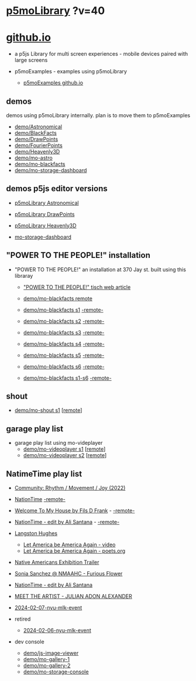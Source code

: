 # [p5moLibrary](https://github.com/molab-itp/p5moLibrary) ?v=40

# [github.io](https://molab-itp.github.io/p5moLibrary/src?v=40)

- a p5js Library for multi screen experiences - mobile devices paired with large screens

- p5moExamples - examples using p5moLibrary

  - [ p5moExamples github.io ](https://molab-itp.github.io/p5moExamples)

## demos

demos using p5moLibrary internally. plan is to move them to p5moExamples

- [demo/Astronomical](demo/Astronomical?v=40)
- [demo/BlackFacts](demo/BlackFacts?v=40)
- [demo/DrawPoints](demo/DrawPoints?v=40)
- [demo/FourierPoints](demo/FourierPoints?v=40)
- [demo/Heavenly3D](demo/Heavenly3D?v=40)
- [demo/mo-astro](demo/mo-astro?v=40)
- [demo/mo-blackfacts](demo/mo-blackfacts?v=40)
- [demo/mo-storage-dashboard](demo/mo-storage-dashboard?v=40)

## demos p5js editor versions

- [p5moLibrary Astronomical](https://editor.p5js.org/jht9629-nyu/sketches/iIIAb8KIDr)

- [p5moLibrary DrawPoints](https://editor.p5js.org/jht9629-nyu/sketches/TQyVoswjQ)

- [p5moLibrary Heavenly3D](https://editor.p5js.org/jht9629-nyu/sketches/6VM5IMP4m)

- [mo-storage-dashboard](https://editor.p5js.org/jht9629-nyu/sketches/Osz28nOS9)

## "POWER TO THE PEOPLE!" installation

- "POWER TO THE PEOPLE!" an installation at 370 Jay st. built using this libraray

  - ["POWER TO THE PEOPLE!" tisch web article](https://tisch.nyu.edu/itp/news/spring-2024/community-facing-interactive-installations-on-the-ground-floor-o)

  - [demo/mo-blackfacts remote](demo/mo-blackfacts?v=40)
  - [demo/mo-blackfacts s1](demo/mo-blackfacts?v=40&group=s1&qrcode=mo-blackfacts-qrcode-1.png) [-remote-](demo/mo-blackfacts?v=40&group=s1)
  - [demo/mo-blackfacts s2](demo/mo-blackfacts?v=40&group=s2&qrcode=mo-blackfacts-qrcode-2.png) [-remote-](demo/mo-blackfacts?v=40&group=s2)
  - [demo/mo-blackfacts s3](demo/mo-blackfacts?v=40&group=s3&qrcode=mo-blackfacts-qrcode-3.png) [-remote-](demo/mo-blackfacts?v=40&group=s3)
  - [demo/mo-blackfacts s4](demo/mo-blackfacts?v=40&group=s4&qrcode=mo-blackfacts-qrcode-4.png) [-remote-](demo/mo-blackfacts?v=40&group=s4)
  - [demo/mo-blackfacts s5](demo/mo-blackfacts?v=40&group=s5&qrcode=mo-blackfacts-qrcode-5.png) [-remote-](demo/mo-blackfacts?v=40&group=s5)
  - [demo/mo-blackfacts s6](demo/mo-blackfacts?v=40&group=s6&qrcode=mo-blackfacts-qrcode-6.png) [-remote-](demo/mo-blackfacts?v=40&group=s6)
  - [demo/mo-blackfacts s1-s6](demo/mo-blackfacts?v=40&group=s1,s2,s3,s4,s5,s6&qrcode=mo-blackfacts-qrcode-1-6.png) [-remote-](demo/mo-blackfacts?v=40&group=s1,s2,s3,s4,s5,s6)

## shout

- [demo/mo-shout s1](demo/mo-shout?v=40&group=s1&qrcode=mo-shout-qrcode-1.png) [[remote](qrcode/mo-shout.html?v=40&group=s1)]
<!-- https://molab-itp.github.io/p5moLibrary/src/qrcode/mo-shout.html?group=s1 -->

## garage play list

- garage play list using mo-videplayer
  - [demo/mo-videoplayer s1](demo/mo-videoplayer?v=40&group=s1&qrcode=mo-videoplayer-qrcode-1.png)
    [[remote](qrcode/mo-videoplayer.html?v=40&group=s1)]
  - [demo/mo-videoplayer s2](demo/mo-videoplayer?v=40&group=s2&qrcode=mo-videoplayer-qrcode-2.png)
    [[remote](qrcode/mo-videoplayer.html?v=40&group=s2)]

## NatimeTime play list

- [Community: Rhythm / Movement / Joy (2022)](demo/mo-videoplayer/index.html?playlist=8HfVf69nUX0)

- [NationTime](demo/mo-videoplayer/index.html?qrcode=NationTime.png) [-remote-](demo/mo-videoplayer/index.html)

- [Welcome To My House by Fils D Frank](demo/mo-videoplayer/?playlist=kinLtCLHYvo&title=Welcome%20To%20My%20House%20by%20Fils%20D%20Frank&qrcode=NationTime.png) - [-remote-](demo/mo-videoplayer/?playlist=kinLtCLHYvo&title=Welcome%20To%20My%20House%20by%20Fils%20D%20Frank)

- [NationTime - edit by Ali Santana](demo/mo-videoplayer/?playlist=-UtKxghWlvY&title=NationTime%20-%20ELUCID%20-%20BETAMAX&qrcode=NationTime.png) - [-remote-](demo/mo-videoplayer/?playlist=-UtKxghWlvY&title=NationTime%20-%20ELUCID%20-%20BETAMAX)

- [Langston Hughes ](demo/BlackFacts?playlist=XzI3huqpCi4)

  - [Let America be America Again - video](demo/mo-blackfacts?playlist=CFNM8GB_Yp0&title=%E2%98%85)
  - [Let America be America Again - poets.org](https://poets.org/poem/let-america-be-america-again)

- [Native Americans Exhibition Trailer](demo/BlackFacts?playlist=hpjNGTYvpxw)

- [Sonia Sanchez @ NMAAHC - Furious Flower](demo/mo-blackfacts?playlist=FNLp8e-cfgk&title=Sonia%20Sanchez)

- [NationTime - edit by Ali Santana](demo/mo-videoplayer?playlist=-UtKxghWlvY&title=NationTime%20-%20ELUCID%20-%20BETAMAX&qrcode=NationTime.png)

- [MEET THE ARTIST - JULIAN ADON ALEXANDER](demo/mo-blackfacts?playlist=wk0La_2igws&title=MEET%20THE%20ARTIST%20-%20JULIAN%20ADON%20ALEXANDE%20-%20What%20it%20is&qrcode=JULIAN.png)

- [2024-02-07-nyu-mlk-event](demo/mo-blackfacts?playlist=lG758MniLYg&qrcode=annoucement-01.png&title=2024-02-07-nyu-mlk-event)

- retired

  - [2024-02-06-nyu-mlk-event](demo/mo-blackfacts?playlist=zbRz5xTaLYI&qrcode=annoucement-01.png&title=2024-02-06-nyu-mlk-event)
  <!-- - [Weapons of White Destruction - TJ](demo/mo-blackfacts?playlist=ob8YQPGJiHY&title=Weapons%20of%20White%20Destruction%20-%20TJ&&qrcode=TJ.png) -->

- dev console

  - [demo/js-image-viewer](demo/js-image-viewer?v=40)
  - [demo/mo-gallery-1](demo/mo-gallery-1?v=40)
  - [demo/mo-gallery-2](demo/mo-gallery-2?v=40)
  - [demo/mo-storage-console](demo/mo-storage-console?v=40)

<!--

- retired
  - [demo/mo-astro-host-0](demo/mo-astro-host-0?v=40)
  - [demo/mo-astro-host-1](demo/mo-astro-host-1?v=40)
  - [demo/mo-astro-remote-0](demo/mo-astro-remote-0?v=40)
  - [demo/mo-astro-remote-1](demo/mo-astro-remote-1?v=40)

  - [demo/mo-blackfacts-host](demo/mo-blackfacts-host?v=40)
  - [demo/mo-blackfacts-remote](demo/mo-blackfacts-remote?v=40)

# https://www.youtube.com/watch?v=hpjNGTYvpxw
# The Land Carries Our Ancestors: Contemporary Art by Native Americans Exhibition Trailer

 -->
